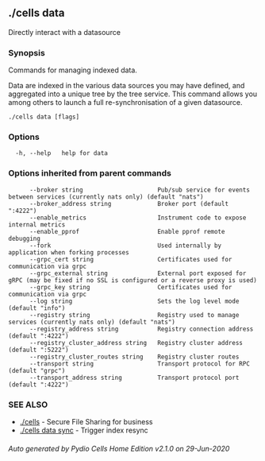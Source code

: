## ./cells data

Directly interact with a datasource

### Synopsis

Commands for managing indexed data.

Data are indexed in the various data sources you may have defined, and aggregated into a unique tree by
the tree service. This command allows you among others to launch a full re-synchronisation of a given datasource.


```
./cells data [flags]
```

### Options

```
  -h, --help   help for data
```

### Options inherited from parent commands

```
      --broker string                     Pub/sub service for events between services (currently nats only) (default "nats")
      --broker_address string             Broker port (default ":4222")
      --enable_metrics                    Instrument code to expose internal metrics
      --enable_pprof                      Enable pprof remote debugging
      --fork                              Used internally by application when forking processes
      --grpc_cert string                  Certificates used for communication via grpc
      --grpc_external string              External port exposed for gRPC (may be fixed if no SSL is configured or a reverse proxy is used)
      --grpc_key string                   Certificates used for communication via grpc
      --log string                        Sets the log level mode (default "info")
      --registry string                   Registry used to manage services (currently nats only) (default "nats")
      --registry_address string           Registry connection address (default ":4222")
      --registry_cluster_address string   Registry cluster address (default ":5222")
      --registry_cluster_routes string    Registry cluster routes
      --transport string                  Transport protocol for RPC (default "grpc")
      --transport_address string          Transport protocol port (default ":4222")
```

### SEE ALSO

* [./cells](./cells)	 - Secure File Sharing for business
* [./cells data sync](./cells-data-sync)	 - Trigger index resync

###### Auto generated by Pydio Cells Home Edition v2.1.0 on 29-Jun-2020
